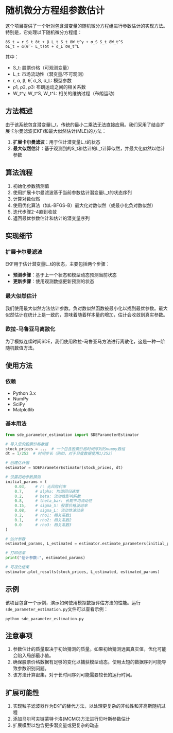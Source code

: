 # 随机微分方程组参数估计

这个项目提供了一个针对包含潜变量的随机微分方程组进行参数估计的实现方法。特别是，它处理以下随机微分方程组：

```
δS_t = r S_t δt + β L_t S_t δW_t^γ + σ_S S_t δW_t^S
δL_t = α(θ̄ - L_t)δt + σ_L δW_t^L
```

其中：
- S_t: 股票价格（可观测变量）
- L_t: 市场流动性（潜变量/不可观测）
- r, α, β, θ̄, σ_S, σ_L: 模型参数
- ρ1, ρ2, ρ3: 布朗运动之间的相关系数
- W_t^γ, W_t^S, W_t^L: 相关的维纳过程（布朗运动）

## 方法概述

由于该系统包含潜变量L_t，传统的最小二乘法无法直接应用。我们采用了结合扩展卡尔曼滤波(EKF)和最大似然估计(MLE)的方法：

1. **扩展卡尔曼滤波**：用于估计潜变量L_t的状态
2. **最大似然估计**：基于观测到的S_t和估计的L_t计算似然，并最大化似然以估计参数

## 算法流程

1. 初始化参数猜测值
2. 使用扩展卡尔曼滤波基于当前参数估计潜变量L_t的状态序列
3. 计算对数似然
4. 使用优化算法（如L-BFGS-B）最大化对数似然（或最小化负对数似然）
5. 迭代步骤2-4直到收敛
6. 返回最优参数估计和估计的潜变量序列

## 实现细节

### 扩展卡尔曼滤波

EKF用于估计潜变量L_t的状态，主要包括两个步骤：
- **预测步骤**：基于上一个状态和模型动态预测当前状态
- **更新步骤**：使用观测数据更新预测的状态

### 最大似然估计

我们使用最大似然方法估计参数。负对数似然函数被最小化以找到最优参数。最大似然估计在统计上是一致的，意味着随着样本量的增加，估计会收敛到真实参数。

### 欧拉-马鲁亚马离散化

为了模拟连续时间SDE，我们使用欧拉-马鲁亚马方法进行离散化，这是一种一阶随机数值方法。

## 使用方法

### 依赖

- Python 3.x
- NumPy
- SciPy
- Matplotlib

### 基本用法

```python
from sde_parameter_estimation import SDEParameterEstimator

# 导入您的股票价格数据
stock_prices = ...  # 一个包含股票价格时间序列的numpy数组
dt = 1/252  # 时间步长（例如，对于日度数据使用1/252）

# 创建估计器
estimator = SDEParameterEstimator(stock_prices, dt)

# 设置初始参数猜测
initial_params = (
    0.03,    # r: 无风险利率
    0.7,     # alpha: 均值回归速度
    0.2,     # beta: 流动性影响系数
    0.8,     # theta_bar: 长期平均流动性
    0.15,    # sigma_S: 股票价格波动率
    0.08,    # sigma_L: 流动性波动率
    0.2,     # rho1: 相关系数1
    0.1,     # rho2: 相关系数2
    0.0      # rho3: 相关系数3
)

# 估计参数
estimated_params, L_estimated = estimator.estimate_parameters(initial_params)

# 打印结果
print("估计参数:", estimated_params)

# 可视化结果
estimator.plot_results(stock_prices, L_estimated, estimated_params)
```

## 示例

该项目包含一个示例，演示如何使用模拟数据评估方法的性能。运行`sde_parameter_estimation.py`文件可以查看示例：

```
python sde_parameter_estimation.py
```

## 注意事项

1. 参数估计的质量取决于初始猜测的质量。如果初始猜测远离真实值，优化可能会陷入局部最小值。
2. 确保股票价格数据有足够的变化以捕获模型动态。使用太短的数据序列可能导致参数识别问题。
3. 该方法计算密集，对于长时间序列可能需要较长的运行时间。

## 扩展可能性

1. 实现粒子滤波器作为EKF的替代方法，以处理更复杂的非线性和非高斯随机过程
2. 添加马尔可夫链蒙特卡洛(MCMC)方法进行贝叶斯参数估计
3. 扩展模型以包含更多潜变量或更复杂的动态